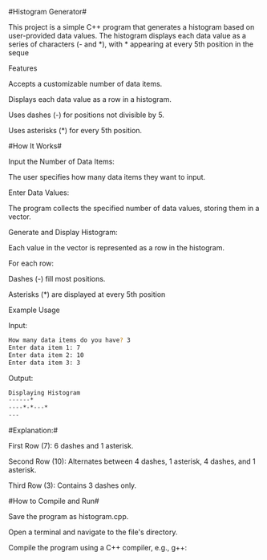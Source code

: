 #Histogram Generator#

This project is a simple C++ program that generates a histogram based on user-provided data values. The histogram displays each data value as a series of characters (- and *), with * appearing at every 5th position in the seque

Features

Accepts a customizable number of data items.

Displays each data value as a row in a histogram.

Uses dashes (-) for positions not divisible by 5.

Uses asterisks (*) for every 5th position.


#How It Works#

Input the Number of Data Items:

The user specifies how many data items they want to input.

Enter Data Values:

The program collects the specified number of data values, storing them in a vector.

Generate and Display Histogram:

Each value in the vector is represented as a row in the histogram.

For each row:

Dashes (-) fill most positions.

Asterisks (*) are displayed at every 5th position

Example Usage

Input:
```bash
How many data items do you have? 3
Enter data item 1: 7
Enter data item 2: 10
Enter data item 3: 3
```
Output:
```bash
Displaying Histogram
------*
----*-*---*
---
```
#Explanation:#

First Row (7): 6 dashes and 1 asterisk.

Second Row (10): Alternates between 4 dashes, 1 asterisk, 4 dashes, and 1 asterisk.

Third Row (3): Contains 3 dashes only.

#How to Compile and Run#

Save the program as histogram.cpp.

Open a terminal and navigate to the file's directory.

Compile the program using a C++ compiler, e.g., g++:

